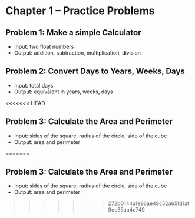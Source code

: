 # Chapter 1 – Practice Problems


## Problem 1: Make a simple Calculator
- Input: two float numbers
- Output: addition, subtraction, multiplication, division


## Problem 2: Convert Days to Years, Weeks, Days
- Input: total days
- Output: equivalent in years, weeks, days

<<<<<<< HEAD

## Problem 3: Calculate the Area and Perimeter
- Input: sides of the square, radius of the circle, side of the cube
- Output: area and perimeter

=======
## Problem 3: Calculate the Area and Perimeter
- Input: sides of the square, radius of the circle, side of the cube
- Output: area and perimeter
>>>>>>> 272b0144a1e96ae48c52a65fd1af9ec35aa4e749
